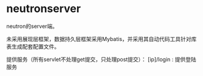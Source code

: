 neutronserver
=============
neutron的server端。

未采用展现层框架，数据持久层框架采用Mybatis，并采用其自动代码工具针对库表生成配套配置文件。

提供服务（所有servlet不处理get提交，只处理post提交）：
[ip]/login : 提供登陆服务

